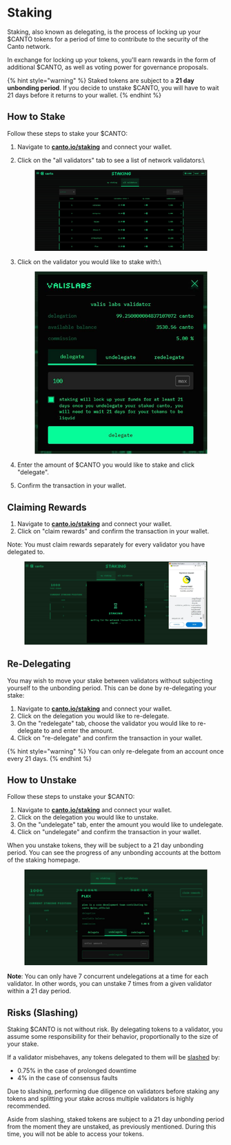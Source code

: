 # Staking

Staking, also known as delegating, is the process of locking up your $CANTO tokens for a period of time to contribute to the security of the Canto network.

In exchange for locking up your tokens, you'll earn rewards in the form of additional $CANTO, as well as voting power for governance proposals.

{% hint style="warning" %}
Staked tokens are subject to a **21 day unbonding period**. If you decide to unstake $CANTO, you will have to wait 21 days before it returns to your wallet.
{% endhint %}

## How to Stake

Follow these steps to stake your $CANTO:

1. Navigate to [**canto.io/staking**](https://canto.io/staking) and connect your wallet.
2.  Click on the "all validators" tab to see a list of network validators:\


    <figure><img src="../.gitbook/assets/staking-ui-v2.JPG" alt=""><figcaption></figcaption></figure>
3.  Click on the validator you would like to stake with:\


    <figure><img src="../.gitbook/assets/delegate-modal-v2.JPG" alt=""><figcaption></figcaption></figure>
4. Enter the amount of $CANTO you would like to stake and click "delegate".
5. Confirm the transaction in your wallet.

## Claiming Rewards

1. Navigate to [**canto.io/staking**](https://canto.io/staking) and connect your wallet.
2. Click on "claim rewards" and confirm the transaction in your wallet.

Note: You must claim rewards separately for every validator you have delegated to.

<figure><img src="../.gitbook/assets/staking-claim-v2 (1).JPG" alt=""><figcaption></figcaption></figure>

## Re-Delegating

You may wish to move your stake between validators without subjecting yourself to the unbonding period. This can be done by re-delegating your stake:

1. Navigate to [**canto.io/staking**](https://canto.io/staking) and connect your wallet.
2. Click on the delegation you would like to re-delegate.
3. On the "redelegate" tab, choose the validator you would like to re-delegate to and enter the amount.
4. Click on "re-delegate" and confirm the transaction in your wallet.

{% hint style="warning" %}
You can only re-delegate from an account once every 21 days.
{% endhint %}

## How to Unstake

Follow these steps to unstake your $CANTO:

1. Navigate to [**canto.io/staking**](https://canto.io/staking) and connect your wallet.
2. Click on the delegation you would like to unstake.
3. On the "undelegate" tab, enter the amount you would like to undelegate.
4. Click on "undelegate" and confirm the transaction in your wallet.

When you unstake tokens, they will be subject to a 21 day unbonding period. You can see the progress of any unbonding accounts at the bottom of the staking homepage.

<figure><img src="../.gitbook/assets/undelegate-v2.JPG" alt=""><figcaption></figcaption></figure>

**Note**: You can only have 7 concurrent undelegations at a time for each validator. In other words, you can unstake 7 times from a given validator within a 21 day period.

## Risks (Slashing)

Staking $CANTO is not without risk. By delegating tokens to a validator, you assume some responsibility for their behavior, proportionally to the size of your stake.

If a validator misbehaves, any tokens delegated to them will be [slashed](https://docs.canto.io/technical-reference/validators/slashing) by:

* 0.75% in the case of prolonged downtime
* 4% in the case of consensus faults

Due to slashing, performing due diligence on validators before staking any tokens and splitting your stake across multiple validators is highly recommended.

Aside from slashing, staked tokens are subject to a 21 day unbonding period from the moment they are unstaked, as previously mentioned. During this time, you will not be able to access your tokens.
